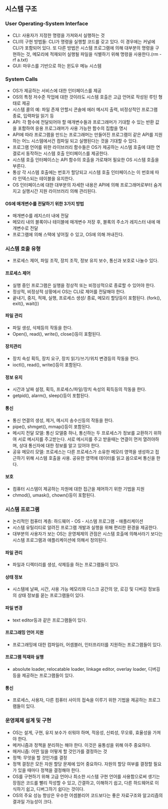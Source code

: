 ## 시스템 구조

### User Operating-System Interface
- CLI: 사용자가 지정한 명령을 가져와서 실행하는 것
- CLI의 구현 방법들: CLI가 명령을 실행할 코드를 갖고 있다. 이 경우에는 커널에 CLI가 포함되어 있다. 또 다른 방법은 시스템 프로그램에 의해 대부분의 명령을 구현하는 것, 메모리에 적재되어 실행될 파일을 식별하기 위해 명령을 사용한다.(rm -rf a.txt)
- GUI: 마우스를 기반으로 하는 윈도우 메뉴 시스템

### System Calls
- OS가 제공하는 서비스에 대한 인터페이스를 제공
- OS의 특정 저수준 작업에 대한 것이라도 시스템 호출은 고급 언어로 작성된 루틴 형태로 제공
- 시스템 콜의 예: 파일 존재 안할시 콘솔에 에러 메시지 출력, 비정상적인 프로그램 종료, 입력파일 읽기 등
- API: 각 함수에 전달되어야 할 매개변수들과 프로그래머가 기대할 수 있는 반환 값을 포함하여 응용 프로그래머가 사용 가능한 함수의 집합을 명시
- API에 따라 프로그램을 만드는 프로그래머는 만들어진 프로그램이 같은 API를 지원하는 어느 시스템에서건 컴파일 되고 실행된다는 것을 기대할 수 있다.
- 프로그램 언어를 위한 라이브러리 함수들은 OS가 제공하는 시스템 호출에 대한 연결로서 동작하는 시스템 호출 인터페이스를 제공한다.
- 시스템 호출 인터페이스는 API 함수의 호출을 가로채어 필요한 OS 시스템 호출을 부른다.
- 통상 각 시스템 호출에는 번호가 할당되고 시스템 호출 인터페이스는 이 번호에 따라 인덱스되는 테이블을 유지한다.
- OS 인터페이스에 대한 대부분의 자세한 내용은 API에 의해 프로그래머로부터 숨겨지고 실행시간 지원 라이브러리 의해 관리된다.

#### OS에 매개변수를 전달하기 위한 3가지 방법
- 매개변수를 레지스터 내에 전달
- 메모리 내의 블록이나 테이블에 매개변수 저장 후, 블록의 주소가 레지스터 내에 매개변수로 전달
- 프로그램에 의해 스택에 넣어질 수 있고, OS에 의해 꺼내진다.

### 시스템 호출 유형
- 프로세스 제어, 파일 조작, 장치 조작, 정보 유지 보수, 통신과 보호로 나눌수 있다.


#### 프로세스 제어
- 실행 중인 프로그램은 실행을 정상적 또는 비정상적으로 종료할 수 있어야 한다.
- 정상적, 비정상적 상황에서 OS는 CLI로 제어를 전달해야 한다.
- 끝내기, 중지, 적재, 실행, 프로세스 생성/ 종료, 메모리 할당등이 포함된다. (fork(), exit(), wait())

#### 파일 관리
- 파일 생성, 삭제등의 작동을 한다.
- Open(), read(), write(), close()등이 포함된다.

#### 장치관리
- 장치 속성 획득, 장치 요구, 장치 읽기/쓰기/위치 변경등의 작동을 한다.
- ioctl(), read(), write()등이 포함된다.

#### 정보 유지
- 시간과 날짜 설정, 획득, 프로세스/파일/장치 속성의 획득등의 작동을 한다.
- getpid(), alarm(), sleep()등이 포함된다.

#### 통신
- 통신 연결의 생성, 제거, 메시지 송수신등의 작동을 한다.
- pipe(), shmget(), mmap()등이 포함된다.
- 메시지 전달 모델: 통신 모델중 하나, 통신하는 두 프로세스가 정보를 교환하기 위하여 서로 메시지를 주고받는다. 서로 메시지를 주고 받을때는 연결이 먼저 열려야하며, 상대 통신자에 대한 정보를 알고 있어야 한다.
- 공유 메모리 모델: 프로세스는 다른 프로세스가 소유한 메모리 영역을 생성하고 접근하기 위해 시스템 호출을 사용. 공유한 영역에 데이터를 읽고 씀으로써 통신을 한다.

#### 보호
- 컴퓨터 시스템이 제공하는 자원에 대한 접근을 제어하기 위한 기법을 지원
- chmod(), umask(), chown()등이 포함된다.

### 시스템 프로그램
- 논리적인 컴퓨터 계층: 하드웨어 - OS - 시스템 프로그램 - 애플리케이션
- 시스템 유틸리티로 알려진 프로그램 개발과 실행을 위해 편리한 환경을 제공한다.
- 대부분의 사용자가 보는 OS는 운영체제의 관점은 시스템 호출에 의해서라기 보다는 시스템 프로그램과 애플리케이션에 의해서 정의된다.

#### 파일 관리
- 파일과 디렉터리를 생성, 삭제등을 하는 프로그램들이 있다.

#### 상태 정보
- 시스템에 날짜, 시간, 사용 가능 메모리와 디스크 공간의 양, 로깅 및 디버깅 정보등의 상태 정보를 묻는 프로그램들이 있다.

#### 파일 변경
- text editor등과 같은 프로그램들이 있다.

#### 프로그래밍 언어 지원
- 프로그래밍에 대한 컴파일러, 어셈블러, 인터프리터를 지원하는 프로그램들이 있다.

#### 프로그램 적재와 실행
- absolute loader, relocatable loader, linkage editor, overlay loader, 디버깅등을 제공하는 프로그램들이 있다.

#### 통신
- 프로세스, 사용자, 다른 컴퓨터 사이의 접속을 이루기 위한 기법을 제공하는 프로그램들이 있다.

### 운영체제 설계 및 구현
- OS는 설게, 구현, 유지 보수가 쉬워야 하며, 적응성, 신뢰성, 무오류, 효율성을 가져야 한다.
- 메커니즘과 정책을 분리하는 해야 한다. 이것은 융통성을 위해 아주 중요하다.
- 매커니즘: 어떤 일을 어떻게 할 것인가를 결정하는 것
- 정책: 무엇을 할 것인가를 결정
- 정책 결정은 모든 자원 할당 문제에 있어 중요하다. 자원의 할당 여부를 결정할 필요가 있을 때마다 정책을 결정해야 한다.
- OS를 구현하기 위해 고급 언어나 최소한 시스템 구현 언어를 사용함으로써 생기는 장점은 코드를 빨리 작성할 수 있고, 간결하고, 이해하기 쉽고, 다른 하드웨어로 이식하기 쉽고, 디버그하기 쉽다는 것이다.
- OS의 주요 성능 향상은 우수한 어셈블리어 코드보다는 좋은 자료구조와 알고리즘의 결과일 가능성이 크다.